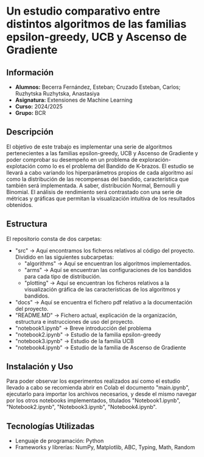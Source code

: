# Un estudio comparativo entre distintos algoritmos de las familias epsilon-greedy, UCB y Ascenso de Gradiente

## Información
- **Alumnos:** Becerra Fernández, Esteban; Cruzado Esteban, Carlos; Ruzhytska Ruzhytska, Anastasiya
- **Asignatura:** Extensiones de Machine Learning
-  **Curso:** 2024/2025
-  **Grupo:** BCR

## Descripción
El objetivo de este trabajo es implementar una serie de algoritmos pertenecientes a las familias epsilon-greedy, UCB y Ascenso de Gradiente y poder comprobar su desempeño en un problema de exploración-explotación como lo es el problema del Bandido de K-brazos. El estudio se llevará a cabo variando los hiperparámetros propios de cada algoritmo así como la distribución de las recompensas del bandido, característica que también será implementada. A saber, distribución Normal, Bernoulli y Binomial. El análisis de rendimiento será contrastado con una serie de métricas y gráficas que permitan la visualización intuitiva de los resultados obtenidos.

## Estructura
El repositorio consta de dos carpetas: 
-  "src" -> Aquí encontramos los ficheros relativos al código del proyecto. Dividido en las siguientes subcarpetas:
      - "algorithms" -> Aquí se encuentran los algoritmos implementados.
      - "arms" -> Aquí se encuentran las configuraciones de los bandidos para cada tipo de distribución.
      - "plotting" -> Aquí se encuentran los ficheros relativos a la visualización gráfica de las características de los algoritmos y bandidos.
- "docs" -> Aquí se encuentra el fichero pdf relativo a la documentación del proyecto.
- "README.MD" -> Fichero actual, explicación de la organización, estructura e instrucciones de uso del proyecto.
- "notebook1.ipynb" -> Breve introducción del problema
- "notebook2.ipynb" -> Estudio de la familia epsilon-greedy
- "notebook3.ipynb" -> Estudio de la familia UCB
- "notebook4.ipynb" -> Estudio de la familia de Ascenso de Gradiente

## Instalación y Uso
Para poder observar los experimentos realizados así como el estudio llevado a cabo se recomienda abrir en Colab el documento "main.ipynb", ejecutarlo para importar los archivos necesarios, y desde el mismo navegar por los otros notebooks implementados, titulados "Notebook1.ipynb", "Notebook2.ipynb", "Notebook3.ipynb", "Notebook4.ipynb".

## Tecnologías Utilizadas
  - Lenguaje de programación: Python
  - Frameworks y librerías: NumPy, Matplotlib, ABC, Typing, Math, Random
